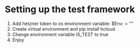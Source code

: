 # Setting up the test framework
1. Add hetzner token to os environment variable:  $Env:<variable-name> = "<new-value>"
2. Create virtual environment and pip install hcloud
3. Change environment variable IS_TEST to true
3. Enjoy